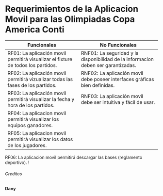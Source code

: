 # Requerimientos de la Aplicacion Movil para las Olimpiadas **Copa America Conti**

Funcionales | No Funcionales
------------ | -------------
RF01: La aplicación movil permitirá visualizar el fixture de todos los partidos. | RNF01: La seguridad y la disponibilidad de la informacion deben ser garantizadas.
RF02: La aplicación movil permitirá vizualizar todas las fases de los partidos. | RNF02: La aplicación movil debe poseer interfaces gráficas bien definidas.
RF03: La aplicación movil permitirá visualizar la fecha y hora de los partidos. | RNF03: La aplicación movil debe ser intuitiva y fácil de usar.
RF04: La aplicacion movil permitirá visualizar los equipos ganadores. |
RF05: La aplicacion movil permitirá visualizar los datos de los jugadores. |
RF06: La aplicacion movil permitirá descargar las bases (reglamento deportivo). !

###### Creditos
**Dany**